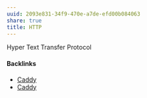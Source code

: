 ```yaml
---
uuid: 2093e831-34f9-470e-a7de-efd00b084063
share: true
title: HTTP
---
```

Hyper Text Transfer Protocol

#### Backlinks

* [Caddy](/eddb09d0-9b00-4d82-abfe-2ba84c188dfa)
* [Caddy](/eddb09d0-9b00-4d82-abfe-2ba84c188dfa)